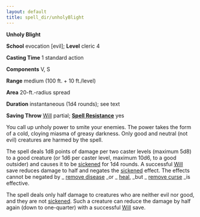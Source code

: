 ```yaml
---
layout: default
title: spell_dir/unholyBlight
---
```

 **Unholy Blight**

**School** evocation [evil]; **Level** cleric 4

**Casting Time** 1 standard action

**Components** V, S

**Range** medium (100 ft. + 10 ft./level)

**Area** 20-ft.-radius spread

**Duration** instantaneous (1d4 rounds); see text

**Saving Throw** [Will](../combat#_will) partial; **[Spell Resistance](../glossary#_spell-resistance)** yes

You call up unholy power to smite your enemies. The power takes the form of a cold, cloying miasma of greasy darkness. Only good and neutral (not evil) creatures are harmed by the spell.

The spell deals 1d8 points of damage per two caster levels (maximum 5d8) to a good creature (or 1d6 per caster level, maximum 10d6, to a good outsider) and causes it to be [sickened](../glossary#_sickened) for 1d4 rounds. A successful [Will](../combat#_will) save reduces damage to half and negates the [sickened](../glossary#_sickened) effect. The effects cannot be negated by _ [remove disease](removeDisease#_remove-disease) _or _ [heal](heal#_heal), _but _ [remove curse](removeCurse#_remove-curse) _is effective.

The spell deals only half damage to creatures who are neither evil nor good, and they are not [sickened](../glossary#_sickened). Such a creature can reduce the damage by half again (down to one-quarter) with a successful [Will](../combat#_will) save.

